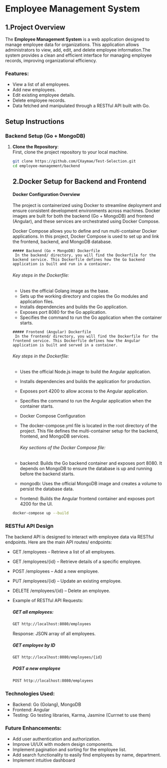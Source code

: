 # Employee Management System

## 1.Project Overview

The **Employee Management System** is a web application designed to manage employee data for organizations. This application allows administrators to view, add, edit, and delete employee information.The system provides a clean and efficient interface for managing employee records, improving organizational efficiency.

### Features:
- View a list of all employees.
- Add new employees.
- Edit existing employee details.
- Delete employee records.
- Data fetched and manipulated through a RESTful API built with Go.

## Setup Instructions

### Backend Setup (Go + MongoDB)

1. **Clone the Repository**:  
   First, clone the project repository to your local machine.

   ```bash
   git clone https://github.com/CXaymae/Test-Selection.git
   cd employee-management/backend
   ```

   ## 2.Docker Setup for Backend and Frontend
    
    #### Docker Configuration Overview
    The project is containerized using Docker to streamline deployment and ensure consistent development environments across machines. Docker images are built for both the backend (Go + MongoDB) and frontend (Angular), and these services are orchestrated using Docker Compose.

    Docker Compose allows you to define and run multi-container Docker applications. In this project, Docker Compose is used to set up and link the frontend, backend, and MongoDB database.

       ##### Backend (Go + MongoDB) Dockerfile
        In the backend/ directory, you will find the Dockerfile for the backend service. This Dockerfile defines how the Go backend application is built and run in a container.

      ###### Key steps in the Dockerfile:
      - Uses the official Golang image as the base.
      - Sets up the working directory and copies the Go modules and application files.
      - Installs dependencies and builds the Go application.
      - Exposes port 8080 for the Go application.
      - Specifies the command to run the Go application when the container starts.
 
       ##### Frontend (Angular) Dockerfile
        In the frontend/ directory, you will find the Dockerfile for the frontend service. This Dockerfile defines how the Angular application is built and served in a container.

      ###### Key steps in the Dockerfile:
      - Uses the official Node.js image to build the Angular application.
      - Installs dependencies and builds the application for production.
      - Exposes port 4200 to allow access to the Angular application.
      - Specifies the command to run the Angular application when the container starts.
      - Docker Compose Configuration
      - The docker-compose.yml file is located in the root directory of the project. This file defines the multi-container setup for the backend, frontend, and MongoDB services.

        ###### Key sections of the Docker Compose file:
      -  backend: Builds the Go backend container and exposes port 8080. It depends on MongoDB to ensure the 
         database is up and running before the backend starts.
      - mongodb: Uses the official MongoDB image and creates a volume to persist the database data.
      - frontend: Builds the Angular frontend container and exposes port 4200 for the UI.

    ```bash
    docker-compose up --build
    ```
### RESTful API Design
The backend API is designed to interact with employee data via RESTful endpoints. Here are the main API routes/ endpoints:

   - GET /employees – Retrieve a list of all employees.
   - GET /employees/{id} – Retrieve details of a specific employee.
   - POST /employees – Add a new employee.
   - PUT /employees/{id} – Update an existing employee.
   - DELETE /employees/{id} – Delete an employee.
 - 
    Example of RESTful API Requests:

    ##### GET all employees:

    ```bash
    GET http://localhost:8080/employees
    ```
    Response: JSON array of all employees.

    ##### GET employee by ID

    ```bash
    GET http://localhost:8080/employees/{id}
    ```

    ##### POST a new employee

    ```bash
    POST http://localhost:8080/employees
    
    ```


### Technologies Used:
- Backend: Go (Golang), MongoDB
- Frontend: Angular
- Testing: Go testing libraries, Karma, Jasmine (Currnet to use them)
  
### Future Enhancements:
- Add user authentication and authorization.
- Improve UI/UX with modern design components.
- Implement pagination and sorting for the employee list.
- Add search functionality to easily find employees by name, department.
- Implement intuitive dashboard


